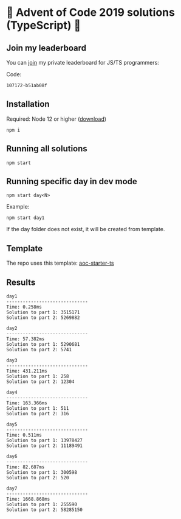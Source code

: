 # 🎄 Advent of Code 2019 solutions (TypeScript) 🎄

## Join my leaderboard

You can [join](https://adventofcode.com/2019/leaderboard/private) my private leaderboard for JS/TS programmers:

Code:

```
107172-b51ab08f
```

## Installation

Required: Node 12 or higher ([download](https://nodejs.org/en/download/))

```
npm i
```

## Running all solutions

```
npm start
```

## Running specific day in dev mode

```
npm start day<N>
```

Example:

```
npm start day1
```

If the day folder does not exist, it will be created from template.

## Template

The repo uses this template: [aoc-starter-ts](https://github.com/caderek/aoc-starter-ts)

## Results

```
day1
------------------------------
Time: 0.258ms
Solution to part 1: 3515171
Solution to part 2: 5269882

day2
------------------------------
Time: 57.382ms
Solution to part 1: 5290681
Solution to part 2: 5741

day3
------------------------------
Time: 431.211ms
Solution to part 1: 258
Solution to part 2: 12304

day4
------------------------------
Time: 163.366ms
Solution to part 1: 511
Solution to part 2: 316

day5
------------------------------
Time: 0.511ms
Solution to part 1: 13978427
Solution to part 2: 11189491

day6
------------------------------
Time: 82.687ms
Solution to part 1: 300598
Solution to part 2: 520

day7
------------------------------
Time: 1668.868ms
Solution to part 1: 255590
Solution to part 2: 58285150
```
